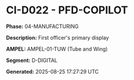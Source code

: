 # CI-D022 - PFD-COPILOT

**Phase:** 04-MANUFACTURING

**Description:** First officer's primary display

**AMPEL:** AMPEL-01-TUW (Tube and Wing)

**Segment:** D-DIGITAL

**Generated:** 2025-08-25 17:27:29 UTC
